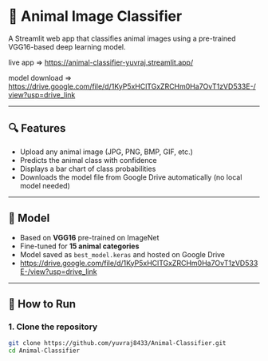 ﻿# 🐾 Animal Image Classifier

A Streamlit web app that classifies animal images using a pre-trained VGG16-based deep learning model.

live app => https://animal-classifier-yuvraj.streamlit.app/

model download => https://drive.google.com/file/d/1KyP5xHClTGxZRCHm0Ha7OvT1zVD533E-/view?usp=drive_link

---

## 🔍 Features

- Upload any animal image (JPG, PNG, BMP, GIF, etc.)
- Predicts the animal class with confidence
- Displays a bar chart of class probabilities
- Downloads the model file from Google Drive automatically (no local model needed)

---

## 🧠 Model

- Based on **VGG16** pre-trained on ImageNet
- Fine-tuned for **15 animal categories**
- Model saved as `best_model.keras` and hosted on Google Drive
- https://drive.google.com/file/d/1KyP5xHClTGxZRCHm0Ha7OvT1zVD533E-/view?usp=drive_link

---

## 🚀 How to Run

### 1. Clone the repository

```bash
git clone https://github.com/yuvraj8433/Animal-Classifier.git
cd Animal-Classifier
